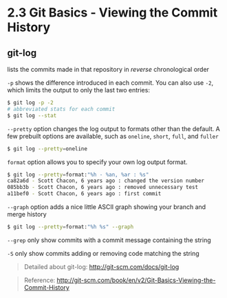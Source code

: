 # 2.3 Git Basics - Viewing the Commit History

## git-log
lists the commits made in that repository in *reverse* chronological order

```-p``` shows the difference introduced in each commit. You can also use ```-2```, which limits the output to only the last two entries:
```bash
$ git log -p -2
# abbreviated stats for each commit
$ git log --stat
```
```--pretty``` option changes the log output to formats other than the default. A few prebuilt options are available, such as ```oneline```, ```short```, ```full```, and ```fuller```
```bash
$ git log --pretty=oneline
```
```format``` option allows you to specify your own log output format.
```bash
$ git log --pretty=format:"%h - %an, %ar : %s"
ca82a6d - Scott Chacon, 6 years ago : changed the version number
085bb3b - Scott Chacon, 6 years ago : removed unnecessary test
a11bef0 - Scott Chacon, 6 years ago : first commit
```
```--graph``` option adds a nice little ASCII graph showing your branch and merge history
```bash
$ git log --pretty=format:"%h %s" --graph
```
```--grep``` only show commits with a commit message containing the string

```-S``` only show commits adding or removing code matching the string

> Detailed about git-log: http://git-scm.com/docs/git-log

> Reference: http://git-scm.com/book/en/v2/Git-Basics-Viewing-the-Commit-History


